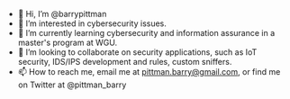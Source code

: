 - 👋 Hi, I’m @barrypittman
- 👀 I’m interested in cybersecurity issues.
- 🌱 I’m currently learning cybersecurity and information assurance in a master's program at WGU.
- 💞️ I’m looking to collaborate on security applications, such as IoT security, IDS/IPS development and rules, custom sniffers.
- 📫 How to reach me, email me at pittman.barry@gmail.com, or find me on Twitter at @pittman_barry

<!---
barrypittman/barrypittman is a ✨ special ✨ repository because its `README.md` (this file) appears on your GitHub profile.
You can click the Preview link to take a look at your changes.
--->
